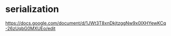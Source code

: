 # serialization
https://docs.google.com/document/d/1JWt3T8xnDkjtzggNw9x0IXHYewKCq-26zUqbG0MXUEo/edit
